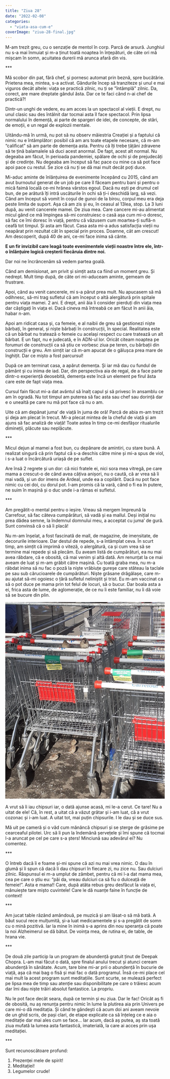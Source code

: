 ```yaml
---
title: "Ziua 28"
date: "2022-02-08"
categories: 
  - "viata-asa-cum-e"
coverImage: "ziua-28-final.jpg"
---
```


M-am trezit greu, cu o senzație de mentol în corp. Parcă de arsură. Junghiul nu s-a mai înmuiat și m-a ținut toată noaptea în înțepături, de câte ori mă mișcam în somn, acuitatea durerii mă arunca afară din vis.

\*\*\*

Mă scobor din pat, fără chef, și pornesc automat prin beznă, spre bucătărie. Prietena mea, mintea, s-a activat. Gândurile încep să tranziteze și unul e mai viguros decât altele: viața se practică zilnic, nu ți se "întâmplă" zilnic. Da, corect, are mare dreptate gândul ăsta. Dar ce te faci când n-ai chef de practică?!

Dintr-un unghi de vedere, eu am acces la un spectacol al vieții. E drept, nu unul clasic sau des întâlnit dar tocmai asta îl face spectacol. Prin lipsa normalului în demență, ai parte de spargeri de idei, de concepte, de stări, de emoții, e un regal de explozii mentale. 

Uitându-mă în urmă, nu pot să nu observ măiestria Creației și a faptului că nimic nu e întâmplător: posibil că am ars toate etapele necesare, că m-am “calificat” să am parte de demența asta. Pentru că îți trebe țâțâni zdravene să te țină balamalele să duci acest anormal. De fapt, acest alt normal. Nu degeaba am făcut, în perioada pandemiei, spălare de ochi și de prejudecăți și de credințe. Nu degeaba am început să fac pace cu mine ca să pot face apoi pace cu restul. Se zice că nu ți se dă mai mult decât poți duce.

Mi-aduc aminte de înlănțuirea de evenimente începând cu 2015, când am avut burnoutul generat de un job pe care îl făceam pentru bani și pentru o mică faimă locală ce-mi hrănea vârstos egoul. Dacă nu ești pe drumul cel bun, de pe arătură îți intră uscăturile în ochi să ți-i deschidă larg, să vezi. Când am început să vomit în coșul de gunoi de la birou, corpul meu era deja peste limita de suport. Așa că am zis și eu, în ceasul al 13lea, stop. La 3 luni după, au venit cancerele mamei. De ziua mea. Care cancere mi-au alimentat micul gând ce mă împingea să-mi construiesc o casă așa cum mi-o doresc, să fac ce îmi doresc în viață, pentru că văzusem cum moartea-ți suflă-n ceafă tot timpul. Și asta am făcut. Casa asta mi-a adus satisfacția vieții nu neapărat prin rezultat cât în special prin proces. Doamne, cât am crescut! Am descoperit, după 40 de ani, ce-mi face inima să cânte. 

**E un fir invizibil care leagă toate evenimentele vieții noastre între ele, într-o înlănțuire logică creșterii fiecăruia dintre noi.**

Dar noi ne încrâncenăm să vedem partea goală.

Când am demisionat, am privit și simțit asta ca fiind un moment greu. Și nedrept. Mult timp după, de câte ori mi-aduceam aminte, gemeam de frustrare.

Apoi, când au venit cancerele, mi s-a părut prea mult. Nu apucasem să mă odihnesc, să-mi trag sufletul că am început o altă alergătură prin spitale pentru viața mamei. 2 ani. E drept, anii ăia îi consider pierduți din viața mea dar câștigați în viața ei. Dacă cineva mă întreabă ce am făcut în anii ăia, habar n-am.

Apoi am ridicat casa și, ca femeie, e al naibii de greu să gestionezi niște bărbați, în general, și niște bărbați în construcții, în special. Realitatea este că un bărbat nu tratează o femeie cu același respect cu care tratează un alt bărbat. E un fapt, nu e judecată, e în ADN-ul lor. Oricât citeam noaptea pe forumuri de construcții ca să știu ce vorbesc ziua pe teren, cu bărbații din construcții e greu. Am simțit iar că m-am apucat de o gălușca prea mare de înghițit. Dar ce mișto a fost parcursul!

După ce am terminat casa, a apărut demența. Și iar mă dau cu fundul de pământ și cu inima de iad. Dar, din perspectiva aia de regal, de a face parte dintr-o experiență deosebită, demența este încă un element pe firul ăsta care este de fapt viața mea. 

Cursul fain făcut mi-a dat avântul să înalț capul și să privesc în ansamblu ce am în ogradă. Nu tot timpul am puterea să fac asta sau chef sau dorință dar e o unealtă pe care nu mă pot face că nu o am.

Uite că am depănat juma’ de viață în juma de oră! Parcă de abia m-am trezit și deja am plecat în trecut. Mi-a plecat mintea de la cheful de viață și am ajuns să fac analiză de viață! Toate astea în timp ce-mi desfășor ritualurile dimineții, plăcute sau neplăcute.

\*\*\*

Micul dejun al mamei a fost bun, cu depănare de amintiri, cu stare bună. A realizat singură că prin faptul că s-a deschis către mine și mi-a spus de viol, i s-a luat o încărcătură uriașă de pe suflet. 

Are însă 2 regrete și un dor: că nici fratele ei, nici sora mea vitregă, pe care mama a crescut-o de când avea câțiva anișori, nu o caută, că ar vrea să îi mai vadă, și un dor imens de Ardeal, unde ea a copilărit. Dacă nu pot face nimic cu cei doi, cu dorul pot. I-am promis că la vară, când o fi ea în putere, ne suim în mașină și o duc unde i-a rămas ei sufletul. 

\*\*\*

Am pregătit-o mental pentru o ieșire. Vreau să mergem împreună la Carrefour, să fac câteva cumpărături, să vadă și ea mallul. Deși inițial nu prea dădea semne, la îndemnul domnului meu, a acceptat cu juma’ de gură. Sunt convinsă că o să îi placă!

Nu m-am înșelat, a fost fascinată de mall, de magazine, de imensitate, de decorurile interioare. Dar destul de repede, s-a întâmplat ceva. În scurt timp, am simțit că imprimă o viteză, o alergătură, ca și cum vrea să se termine mai repede și să plecăm. Eu aveam listă de cumpărături, ea nu mai avea răbdare, că e obosită, că mai venim și altă dată. Am renunțat la ce mai aveam de luat și m-am grăbit către mașină. Cu toată graba mea, nu m-a răbdat inima să nu fac o poză la niște vrăbiuțe gureșe care stăteau la taclale pe sau sub cărucioarele de cumpărături. Niște grăsane drăgălașe, care m-au ajutat să-mi ogoiesc o țâră sufletul neliniștit și trist. Eu m-am vaccinat ca să o pot duce pe mama prin tot felul de locuri, să o bucur. Dar boala asta a ei, frica asta de lume, de aglomerație, de ce nu îi este familiar, nu îi dă voie să se bucure din plin.

![](images/vrabiute.jpeg)

A vrut să îi iau chipsuri iar, o dată ajunse acasă, mi le-a cerut. Ce tare! Nu a uitat de ele! Că, în rest, a uitat că a văzut grătar și i-am luat, că a vrut cozonac și i-am luat. A uitat tot, mai puțin chipsurile. I le dau și se duce sus. 

Mă uit pe cameră și o văd cum mănâncă chipsuri și se șterge de grăsime pe cearceaful pilotei. Urc să îi pun la îndemână șervețele și îmi spune că tocmai l-a aruncat pe cel pe care s-a șters! Minciună sau adevărul ei? Nu comentez. 

\*\*\*

O întreb dacă îi e foame și-mi spune că azi nu mai vrea nimic. O dau în glumă și îi spun că dacă îi dau chipsuri în fiecare zi, nu zice nu. Sau dulciuri zilnic. Răspunsul ei m-a umplut de zâmbet, pentru că mi l-a dat mama mea, cea pe care o știu eu: “păi da, vreau dulciuri ca să fiu o dulceață de femeie!”. Asta e mama!! Care, după atâta rebus greu desfăcut la viața ei, mânuiește tare mișto cuvintele! Care le dă nuanțe faine în funcție de context!

\*\*\*

Am jucat table râzând amândouă, pe muzică și am lăsat-o să mă bată. A băut sucul rece mulțumită, și-a luat medicamentele și s-a pregătit de somn cu o mină pozitivă. Iar la mine în inimă s-a aprins din nou speranța că poate la noi Alzheimerul se dă bătut. De voința mea, de rutina ei, de table, de hrana vie.

\*\*\*

De două zile particip la un program de abundență gratuit ținut de Deepak Chopra. L-am mai făcut o dată, spre finalul anului trecut și atunci ceream abundență în sănătate. Acum, tare bine mi-ar prii o abundență în bucurie de viață, așa că mai bag o fisă și mai fac o dată programul. Însă ce-mi place cel mai mult la acest program sunt meditațiile. Sunt scurte, se mulează perfect pe lipsa mea de timp sau atenție sau disponibilitate pe care o trăiesc acum dar îmi dau niște trăiri absolut fantastice. La propriu. 

Nu le pot face decât seara, după ce termin și eu ziua. Dar le fac! Oricât aș fi de obosită, nu aș renunța pentru nimic în lume la plutirea aia prin Univers pe care mi-o dă meditația. Și când te gândești că acum doi ani aveam nevoie de un ghid scris, de pași clari, de etape explicate ca să înțeleg ce e aia o meditație dar mai ales cum se face… Iar acum, dacă aș putea, aș sta toată ziua mufată la lumea asta fantastică, imaterială, la care ai acces prin ușa meditației.

\*\*\*

Sunt recunoscătoare profund:

1. Prezenței mele de spirit!
2. Meditației!
3. Legumelor crude!
